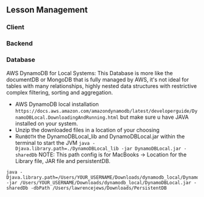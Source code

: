 ## Lesson Management

### Client

### Backend

### Database

AWS DynamoDB for Local Systems: This Database is more like the documentDB or MongoDB that is fully managed by AWS, it's not ideal for tables with many relationships, highly nested data structures with restrictive complex filtering, sorting and aggregation.

- AWS DynamoDB local installation `https://docs.aws.amazon.com/amazondynamodb/latest/developerguide/DynamoDBLocal.DownloadingAndRunning.html` but make sure u have JAVA installed on your system.
- Unzip the downloaded files in a location of your choosing
- Run`BOTH` the DynamoDBLocal_lib and DynamoDBLocal.jar within the terminal to start the JVM `java -Djava.library.path=./DynamoDBLocal_lib -jar DynamoDBLocal.jar -sharedDb`
NOTE: This path config is for MacBooks -> Location for the Library file, JAR file and persistentDB.

```
java -Djava.library.path=/Users/YOUR_USERNAME/Downloads/dynamodb_local/DynamoDBLocal_lib -jar /Users/YOUR_USERNAME/Downloads/dynamodb_local/DynamoDBLocal.jar -sharedDb -dbPath /Users/lawrencejews/Downloads/PersistentDB
```
